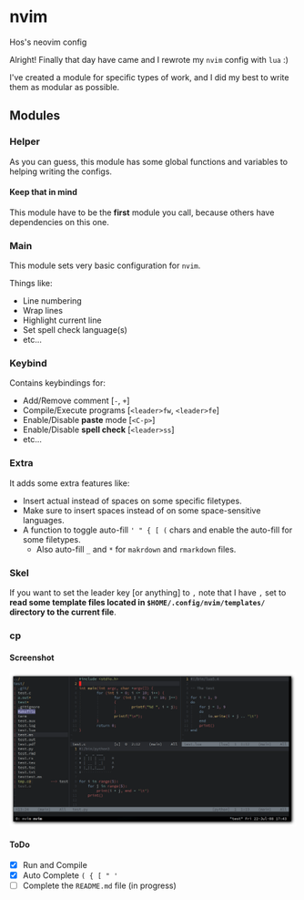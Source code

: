 # nvim
Hos's neovim config

Alright! Finally that day have came and I
rewrote my `nvim` config with `lua` :)

I've created a module for specific types of work,
and I did my best to write them as modular as possible.

## Modules

### Helper

As you can guess, this module has some
global functions and variables to helping
writing the configs.

#### Keep that in mind

This module have to be the **first** module you call,
because others have dependencies on this one.

### Main

This module sets very basic configuration
for `nvim`.

Things like:

- Line numbering
- Wrap lines
- Highlight current line
- Set spell check language(s)
- etc...

### Keybind

Contains keybindings for:

- Add/Remove comment [`-`, `+`]
- Compile/Execute programs [`<leader>fw`, `<leader>fe`]
- Enable/Disable **paste** mode [`<C-p>`]
- Enable/Disable **spell check** [`<leader>ss`]
- etc...

### Extra

It adds some extra features like:

- Insert actual <tab> instead of spaces on
    some specific filetypes.
- Make sure to insert spaces instead of <tab>
    on some space-sensitive languages.
- A function to toggle auto-fill `' " { [ (` chars
    and enable the auto-fill for some filetypes.
    - Also auto-fill `_` and `*` for `makrdown` and `rmarkdown` files.

### Skel

If you want to set the leader key [or anything] to `,`
note that I have `,` set to **read some template files located in
`$HOME/.config/nvim/templates/` directory to the current file**.

### cp

#### Screenshot

![init-lua](shots/shot-c-py-lua.png)

#### ToDo

- [x] Run and Compile
- [x] Auto Complete `( { [ " '`
- [ ] Complete the `README.md` file (in progress)
